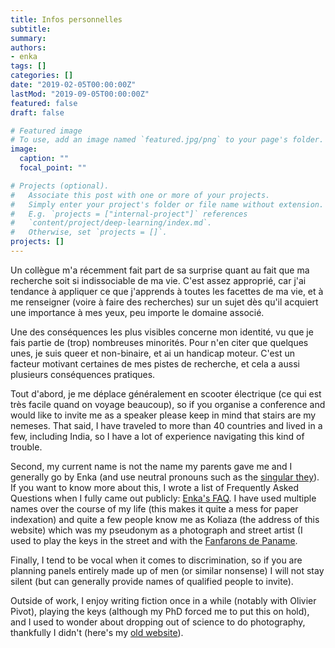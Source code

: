 ```yaml
---
title: Infos personnelles
subtitle: 
summary: 
authors:
- enka
tags: []
categories: []
date: "2019-02-05T00:00:00Z"
lastMod: "2019-09-05T00:00:00Z"
featured: false
draft: false

# Featured image
# To use, add an image named `featured.jpg/png` to your page's folder. 
image:
  caption: ""
  focal_point: ""

# Projects (optional).
#   Associate this post with one or more of your projects.
#   Simply enter your project's folder or file name without extension.
#   E.g. `projects = ["internal-project"]` references 
#   `content/project/deep-learning/index.md`.
#   Otherwise, set `projects = []`.
projects: []
---
```

Un collègue m'a récemment fait part de sa surprise quant au fait que ma recherche soit si indissociable de ma vie. C'est assez approprié, car j'ai tendance à appliquer ce que j'apprends à toutes les facettes de ma vie, et à me renseigner (voire à faire des recherches) sur un sujet dès qu'il acquiert une importance à mes yeux, peu importe le domaine associé.



Une des conséquences les plus visibles concerne mon identité, vu que je fais partie de (trop) nombreuses minorités. Pour n'en citer que quelques unes, je suis queer et non-binaire, et ai un handicap moteur. C'est un facteur motivant certaines de mes pistes de recherche, et cela a aussi plusieurs conséquences pratiques.


Tout d'abord, je me déplace généralement en scooter électrique (ce qui est très facile quand on voyage beaucoup), so if you organise a conference and would like to invite me as a speaker please keep in mind that stairs are my nemeses. That said, I have traveled to more than 40 countries and lived in a few, including India, so I have a lot of experience navigating this kind of trouble.


Second, my current name is not the name my parents gave me and I generally go by Enka (and use neutral pronouns such as the [singular they](https://en.wikipedia.org/wiki/Singular_they)). If you want to know more about this, I wrote a list of Frequently Asked Questions when I fully came out publicly: [Enka's FAQ](/files/FAQ-Enka.pdf). I have used multiple names over the course of my life (this makes it quite a mess for paper indexation) and quite a few people know me as Koliaza (the address of this website) which was my pseudonym as a photograph and street artist (I used to play the keys in the street and with the [Fanfarons de Paname](http://lesfanfaronsdepaname.wix.com/france-paris).  


Finally, I tend to be vocal when it comes to discrimination, so if you are planning panels entirely made up of men (or similar nonsense) I will not stay silent (but can generally provide names of qualified people to invite).

Outside of work, I enjoy writing fiction once in a while (notably with Olivier Pivot), playing the keys (although my PhD forced me to put this on hold), and I used to wonder about dropping out of science to do photography, thankfully I didn't (here's my [old website](http://www.koliaza.com/photo)).

